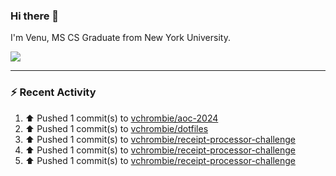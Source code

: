 ### Hi there 👋

I'm Venu, MS CS Graduate from New York University.


![](https://komarev.com/ghpvc/?username=vchrombie&label=👀)

---

### :zap: Recent Activity

<!--RECENT_ACTIVITY:start-->
1. ⬆️ Pushed 1 commit(s) to [vchrombie/aoc-2024](https://github.com/vchrombie/aoc-2024)<br>
2. ⬆️ Pushed 1 commit(s) to [vchrombie/dotfiles](https://github.com/vchrombie/dotfiles)<br>
3. ⬆️ Pushed 1 commit(s) to [vchrombie/receipt-processor-challenge](https://github.com/vchrombie/receipt-processor-challenge)<br>
4. ⬆️ Pushed 1 commit(s) to [vchrombie/receipt-processor-challenge](https://github.com/vchrombie/receipt-processor-challenge)<br>
5. ⬆️ Pushed 1 commit(s) to [vchrombie/receipt-processor-challenge](https://github.com/vchrombie/receipt-processor-challenge)<br>
<!--RECENT_ACTIVITY:end-->

<!--
**vchrombie/vchrombie** is a ✨ _special_ ✨ repository because its `README.md` (this file) appears on your GitHub profile.

Here are some ideas to get you started:

- 🔭 I’m currently working on ...
- 🌱 I’m currently learning ...
- 👯 I’m looking to collaborate on ...
- 🤔 I’m looking for help with ...
- 💬 Ask me about ...
- 📫 How to reach me: ...
- 😄 Pronouns: ...
- ⚡ Fun fact: ...
-->
